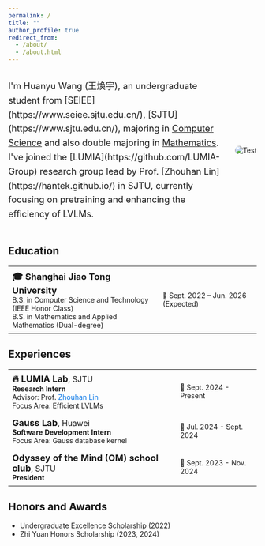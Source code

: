 ```yaml
---
permalink: /
title: ""
author_profile: true
redirect_from: 
  - /about/
  - /about.html
---
```


<style>
.profile-container {
    display: flex;
    align-items: center;
    justify-content: space-between;
    gap: 20px; /* 调整文字和图片的间距 */
/*     max-width: 1000px; /* 控制整体宽度，避免过大 */ */
    width: 100%;
    margin: auto;
}

.profile-text {
    flex: 1; /* 文字部分占据剩余空间 */
    font-size: 18px;
    line-height: 1.6;
}

.profile-image img {
    max-width: 100%; /* 图片不会超出容器 */
    height: auto;
    max-height: 300px; /* 适当限制最大高度，防止过大 */
    border-radius: 10px; /* 可选：给图片加圆角 */
}
</style>

<div class="profile-container">
    <div class="profile-text">
        <p>I'm Huanyu Wang (王焕宇), an undergraduate student from [SEIEE](https://www.seiee.sjtu.edu.cn/), [SJTU](https://www.sjtu.edu.cn/), majoring in <u>Computer Science</u> and also double majoring in <u>Mathematics</u>. I've joined the [LUMIA](https://github.com/LUMIA-Group) research group lead by Prof. [Zhouhan Lin](https://hantek.github.io/) in SJTU, currently focusing on pretraining and enhancing the efficiency of LVLMs.</p>
    </div>
    <div class="profile-image">
        <img src="/images/500x300.png" alt="Test">
    </div>
</div>

## Education

<table>
  <tr>
    <td style="font-size:16px; padding: 8px;">
      <strong><span style="font-size:18px;">🎓 Shanghai Jiao Tong University</span></strong><br>
      <span style="font-size:14px;">B.S. in Computer Science and Technology (IEEE Honor Class)</span><br>
      <span style="font-size:14px;">B.S. in Mathematics and Applied Mathematics (Dual-degree)</span>
    </td>
    <td style="text-align:left; font-size:14px; padding: 8px;">📅 Sept. 2022 – Jun. 2026 (Expected)</td>
  </tr>
</table>

## Experiences

<table>
<!--   <tr>
    <td style="font-size:16px; padding: 8px;">
      <strong><span style="font-size:18px;">🔥 InfiniAI Lab</span></strong>, CMU<br>
      <strong><span style="font-size:14px;">Research Intern</span></strong><br>
      <span style="font-size:14px;">Advisor: Prof. <a href="https://www.andrew.cmu.edu/user/beidic/" target="_blank" style="text-decoration: none; color: #0073e6;">Beidi Chen</a></span><br>
      <span style="font-size:14px;">Focus Area: MLsys</span>
    </td>
    <td style="text-align:left; font-size:14px; padding: 8px;">📅 Mar. 2025 - Present</td>
  </tr> -->
  <tr>
    <td style="font-size:16px; padding: 8px;">
      <strong><span style="font-size:18px;">🔥 LUMIA Lab</span></strong>, SJTU<br>
      <strong><span style="font-size:14px;">Research Intern</span></strong><br>
      <span style="font-size:14px;">Advisor: Prof. <a href="https://hantek.github.io/" target="_blank" style="text-decoration: none; color: #0073e6;">Zhouhan Lin</a></span><br>
      <span style="font-size:14px;">Focus Area: Efficient LVLMs</span>
    </td>
    <td style="text-align:left; font-size:14px; padding: 8px;">📅 Sept. 2024 - Present</td>
  </tr>
  <tr>
    <td style="font-size:16px; padding: 8px;">
      <strong><span style="font-size:18px;">Gauss Lab</span></strong>, Huawei<br>
      <strong><span style="font-size:14px;">Software Development Intern</span></strong><br>
      <span style="font-size:14px;">Focus Area: Gauss database kernel</span>
    </td>
    <td style="text-align:left; font-size:14px; padding: 8px;">📅 Jul. 2024 - Sept. 2024</td>
  </tr>
  <tr>
    <td style="font-size:16px; padding: 8px;">
      <strong><span style="font-size:18px;">Odyssey of the Mind (OM) school club</span></strong>, SJTU<br>
      <strong><span style="font-size:14px;">President</span></strong>
    </td>
    <td style="text-align:left; font-size:14px; padding: 8px;">📅 Sept. 2023 - Nov. 2024</td>
  </tr>
</table>

## Honors and Awards
- Undergraduate Excellence Scholarship (2022)
- Zhi Yuan Honors Scholarship (2023, 2024)
